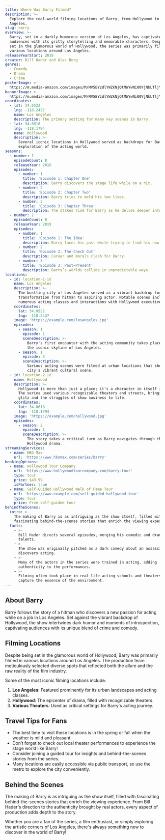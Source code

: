 ```yaml
---
title: Where Was Barry Filmed?
description: >-
  Explore the real-world filming locations of Barry, from Hollywood to Los
  Angeles.
slug: barry
overview: >-
  Barry, set in a darkly humorous version of Los Angeles, has captivated
  audiences with its gritty storytelling and memorable characters. Despite being
  set in the glamorous world of Hollywood, the series was primarily filmed in
  various locations around Los Angeles.
releaseYearStart: 2018
creator: Bill Hader and Alec Berg
genres:
  - Comedy
  - Drama
  - Crime
posterImage: >-
  https://m.media-amazon.com/images/M/MV5BYzdlYWZkNjQtMWYwNi00YjNkLTljYjgtZjRhMmQ2YTQ1MWQ0XkEyXkFqcGc@._V1_SX300.jpg
bannerImage: >-
  https://m.media-amazon.com/images/M/MV5BYzdlYWZkNjQtMWYwNi00YjNkLTljYjgtZjRhMmQ2YTQ1MWQ0XkEyXkFqcGc@._V1_SX300.jpg
coordinates:
  - lat: 34.0522
    lng: -118.2437
    name: Los Angeles
    description: The primary setting for many key scenes in Barry.
  - lat: 34.0618
    lng: -118.1794
    name: Hollywood
    description: >-
      Several iconic locations in Hollywood served as backdrops for Barry's
      exploration of the acting world.
seasons:
  - number: 1
    episodeCount: 8
    releaseYear: 2018
    episodes:
      - number: 1
        title: 'Episode 1: Chapter One'
        description: Barry discovers the stage life while on a hit.
      - number: 2
        title: 'Episode 2: Chapter Two'
        description: Barry tries to meld his two lives.
      - number: 3
        title: 'Episode 3: Chapter Three'
        description: The stakes rise for Barry as he delves deeper into acting.
  - number: 2
    episodeCount: 8
    releaseYear: 2019
    episodes:
      - number: 1
        title: 'Episode 1: The Idea'
        description: Barry faces his past while trying to find his new path.
      - number: 2
        title: 'Episode 2: The Check Out'
        description: Career and morals clash for Barry.
      - number: 3
        title: 'Episode 3: Past=Present'
        description: Barry’s worlds collide in unpredictable ways.
locations:
  - id: location-1-id
    name: Los Angeles
    description: >-
      The bustling city of Los Angeles served as a vibrant backdrop for Barry's
      transformation from hitman to aspiring actor. Notable scenes include
      numerous acting classes and interactions with Hollywood executives.
    coordinates:
      lat: 34.0522
      lng: -118.2437
    image: 'https://example.com/losangeles.jpg'
    episodes:
      - season: 1
        episode: 1
        sceneDescription: >-
          Barry's first encounter with the acting community takes place against
          the iconic skyline of Los Angeles.
      - season: 1
        episode: 3
        sceneDescription: >-
          Various acting scenes were filmed at urban locations that showcase the
          city's vibrant cultural scene.
  - id: location-2-id
    name: Hollywood
    description: >-
      Hollywood is more than just a place; it's a character in itself in Barry.
      The series used various recognizable theaters and streets, bringing the
      glitz and the struggles of show business to life.
    coordinates:
      lat: 34.0618
      lng: -118.1794
    image: 'https://example.com/hollywood.jpg'
    episodes:
      - season: 2
        episode: 1
        sceneDescription: >-
          The story takes a critical turn as Barry navigates through the
          Hollywood drama.
streamingServices:
  - name: HBO Max
    url: 'https://www.hbomax.com/series/barry'
bookingOptions:
  - name: Hollywood Tour Company
    url: 'https://www.hollywoodtourcompany.com/barry-tour'
    type: tour
    price: $49.99
    isPartner: true
  - name: Self-Guided Hollywood Walk of Fame Tour
    url: 'https://www.example.com/self-guided-hollywood-tour'
    type: tour
    price: Free self-guided tour
behindTheScenes:
  intro: >-
    The making of Barry is as intriguing as the show itself, filled with
    fascinating behind-the-scenes stories that enrich the viewing experience.
  facts:
    - >-
      Bill Hader directs several episodes, merging his comedic and dramatic
      talents.
    - >-
      The show was originally pitched as a dark comedy about an assassin who
      discovers acting.
    - >-
      Many of the actors in the series were trained in acting, adding
      authenticity to the performances.
    - >-
      Filming often took place in real-life acting schools and theaters to
      capture the essence of the environment.
---
```


## About Barry

Barry follows the story of a hitman who discovers a new passion for acting while on a job in Los Angeles. Set against the vibrant backdrop of Hollywood, the show intertwines dark humor and moments of introspection, captivating audiences with its unique blend of crime and comedy.

## Filming Locations

Despite being set in the glamorous world of Hollywood, Barry was primarily filmed in various locations around Los Angeles. The production team meticulously selected diverse spots that reflected both the allure and the raw reality of the film industry.

Some of the most iconic filming locations include:

1. **Los Angeles**: Featured prominently for its urban landscapes and acting classes.
2. **Hollywood**: The epicenter of drama, filled with recognizable theaters.
3. **Various Theaters**: Used as critical settings for Barry's acting journey.

## Travel Tips for Fans

- The best time to visit these locations is in the spring or fall when the weather is mild and pleasant.
- Don’t forget to check out local theater performances to experience the stage world like Barry!
- Consider joining a guided tour for insights and behind-the-scenes stories from the series.
- Many locations are easily accessible via public transport, so use the metro to explore the city conveniently.

## Behind the Scenes

The making of Barry is as intriguing as the show itself, filled with fascinating behind-the-scenes stories that enrich the viewing experience. From Bill Hader's direction to the authenticity brought by real actors, every aspect of production adds depth to the story. 

Whether you are a fan of the series, a film enthusiast, or simply exploring the artistic corners of Los Angeles, there's always something new to discover in the world of Barry!
